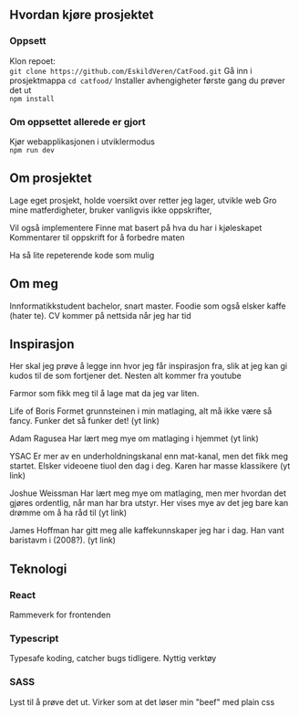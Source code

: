 ## Hvordan kjøre prosjektet
### Oppsett
Klon repoet:   
`git clone https://github.com/EskildVeren/CatFood.git`
Gå inn i prosjektmappa
`cd catfood/`
Installer avhengigheter første gang du prøver det ut    
`npm install`   

### Om oppsettet allerede er gjort
Kjør webapplikasjonen i utviklermodus   
`npm run dev`

## Om prosjektet
Lage eget prosjekt, holde voersikt over retter jeg lager, utvikle web
Gro mine matferdigheter, bruker vanligvis ikke oppskrifter,

Vil også implementere
Finne mat basert på hva du har i kjøleskapet
Kommentarer til oppskrift for å forbedre maten

Ha så lite repeterende kode som mulig

## Om meg
Innformatikkstudent bachelor, snart master. Foodie som også elsker kaffe (hater te). 
CV kommer på nettsida når jeg har tid

## Inspirasjon
Her skal jeg prøve å legge inn hvor jeg får inspirasjon fra, slik at jeg kan gi kudos til de som fortjener det. Nesten alt kommer fra youtube

Farmor som fikk meg til å lage mat da jeg var liten. 

Life of Boris Formet grunnsteinen i min matlaging, alt må ikke være så fancy. Funker det så funker det! (yt link)

Adam Ragusea Har lært meg mye om matlaging i hjemmet (yt link)

YSAC Er mer av en underholdningskanal enn mat-kanal, men det fikk meg startet. Elsker videoene tiuol den dag i deg. Karen har masse klassikere (yt link)

Joshue Weissman Har lært meg mye om matlaging, men mer hvordan det gjøres ordentlig, når man har bra utstyr. Her vises mye av det jeg bare kan drømme om å ha råd til (yt link)

James Hoffman har gitt meg alle kaffekunnskaper jeg har i dag. Han vant baristavm i (2008?). (yt link)

## Teknologi
### React
Rammeverk for frontenden
### Typescript
Typesafe koding, catcher bugs tidligere. Nyttig verktøy
### SASS
Lyst til å prøve det ut. Virker som at det løser min "beef"  med plain css
